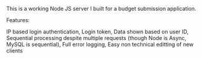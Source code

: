 This is a working Node JS server I built for a budget submission application.

Features: 

IP based login authentication,
Login token,
Data shown based on user ID,
Sequential processing despite multiple requests (though Node is Async, MySQL is sequential),
Full error logging, Easy non technical editting of new clients

